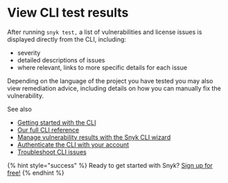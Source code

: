 # View CLI test results

After running `snyk test,` a list of vulnerabilities and license issues is displayed directly from the CLI, including:

* severity
* detailed descriptions of issues
* where relevant, links to more specific details for each issue

Depending on the language of the project you have tested you may also view remediation advice, including details on how you can manually fix the vulnerability.

See also

* [Getting started with the CLI](https://support.snyk.io/hc/articles/360003812458#UUID-19fc37f2-b686-11ed-b85c-4789e90c8dfc/)
* [Our full CLI reference](https://support.snyk.io/hc/articles/360003812578#UUID-c88e66cf-431c-9ab1-d388-a8f82991c6e0/)
* [Manage vulnerability results with the Snyk CLI wizard](https://support.snyk.io/hc/articles/360003851357#UUID-b401cc8a-a55a-2b74-d9e5-c92dd49ed58c/)
* [Authenticate the CLI with your account](https://support.snyk.io/hc/articles/360004499218#UUID-1a9a711e-0e13-7e30-10ed-8eb8fa8fd57a/)
* [Troubleshoot CLI issues](https://support.snyk.io/hc/articles/360003812618#UUID-aa10318d-3714-96cb-0134-0f05d965195a/)

{% hint style="success" %}
Ready to get started with Snyk? [Sign up for free!](https://snyk.io/login?cta=sign-up&loc=footer&page=support_docs_page/)
{% endhint %}

